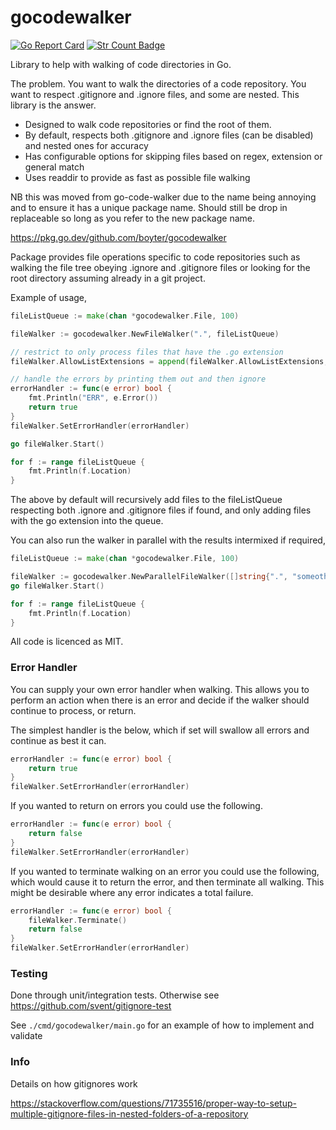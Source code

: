 # gocodewalker

[![Go Report Card](https://goreportcard.com/badge/github.com/boyter/gocodewalker)](https://goreportcard.com/report/github.com/boyter/gocodewalker)
[![Str Count Badge](https://sloc.xyz/github/boyter/gocodewalker/)](https://github.com/boyter/gocodewalker/)

Library to help with walking of code directories in Go. 

The problem. You want to walk the directories of a code repository. You want to respect .gitignore and .ignore files, and 
some are nested. This library is the answer.

 - Designed to walk code repositories or find the root of them.
 - By default, respects both .gitignore and .ignore files (can be disabled) and nested ones for accuracy
 - Has configurable options for skipping files based on regex, extension or general match
 - Uses readdir to provide as fast as possible file walking

NB this was moved from go-code-walker due to the name being annoying and to ensure it has a unique package name. Should still be drop in replaceable
so long as you refer to the new package name.

https://pkg.go.dev/github.com/boyter/gocodewalker

Package provides file operations specific to code repositories such as walking the file tree obeying .ignore and .gitignore files
or looking for the root directory assuming already in a git project.

Example of usage,

```go
fileListQueue := make(chan *gocodewalker.File, 100)

fileWalker := gocodewalker.NewFileWalker(".", fileListQueue)

// restrict to only process files that have the .go extension
fileWalker.AllowListExtensions = append(fileWalker.AllowListExtensions, "go")

// handle the errors by printing them out and then ignore
errorHandler := func(e error) bool {
    fmt.Println("ERR", e.Error())
    return true
}
fileWalker.SetErrorHandler(errorHandler)

go fileWalker.Start()

for f := range fileListQueue {
    fmt.Println(f.Location)
}
```

The above by default will recursively add files to the fileListQueue respecting both .ignore and .gitignore files if found, and
only adding files with the go extension into the queue.

You can also run the walker in parallel with the results intermixed if required,

```go
fileListQueue := make(chan *gocodewalker.File, 100)

fileWalker := gocodewalker.NewParallelFileWalker([]string{".", "someotherdir"}, fileListQueue)
go fileWalker.Start()

for f := range fileListQueue {
    fmt.Println(f.Location)
}
```

All code is licenced as MIT.

### Error Handler

You can supply your own error handler when walking. This allows you to perform an action when there is an error
and decide if the walker should continue to process, or return.

The simplest handler is the below, which if set will swallow all errors and continue as best it can.

```go
errorHandler := func(e error) bool {
    return true
}
fileWalker.SetErrorHandler(errorHandler)
```

If you wanted to return on errors you could use the following.

```go
errorHandler := func(e error) bool {
    return false
}
fileWalker.SetErrorHandler(errorHandler)
```

If you wanted to terminate walking on an error you could use the following, which would cause it to return the error,
and then terminate all walking. This might be desirable where any error indicates a total failure.

```go
errorHandler := func(e error) bool {
    fileWalker.Terminate()
    return false
}
fileWalker.SetErrorHandler(errorHandler)
```

### Testing

Done through unit/integration tests. Otherwise see https://github.com/svent/gitignore-test

See `./cmd/gocodewalker/main.go` for an example of how to implement and validate 

### Info

Details on how gitignores work

https://stackoverflow.com/questions/71735516/proper-way-to-setup-multiple-gitignore-files-in-nested-folders-of-a-repository
